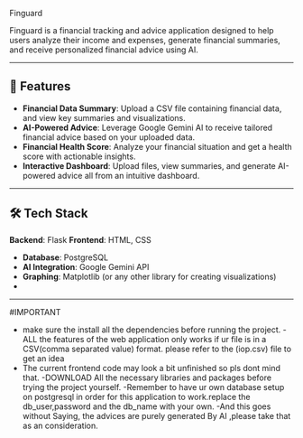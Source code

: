 Finguard

Finguard is a financial tracking and advice application designed to help users analyze their income and expenses, generate financial summaries, and receive personalized financial advice using AI.

---

## 🚀 Features

- **Financial Data Summary**: Upload a CSV file containing financial data, and view key summaries and visualizations.
- **AI-Powered Advice**: Leverage Google Gemini AI to receive tailored financial advice based on your uploaded data.
- **Financial Health Score**: Analyze your financial situation and get a health score with actionable insights.
- **Interactive Dashboard**: Upload files, view summaries, and generate AI-powered advice all from an intuitive dashboard.

---

## 🛠️ Tech Stack

 **Backend**: Flask
 **Frontend**: HTML, CSS
- **Database**: PostgreSQL
- **AI Integration**: Google Gemini API
- **Graphing**: Matplotlib (or any other library for creating visualizations)
- 
---
#IMPORTANT 
- make sure the install all the dependencies before running the project.
-ALL the features of the web application only works if ur file is in a CSV(comma separated value) format. please refer to the (iop.csv) file to get an idea
- The current frontend code may look a bit unfinished so pls dont mind that.
-DOWNLOAD All the necessary libraries and packages before trying the project yourself.
-Remember to have ur own database setup on postgresql in order for this application to work.replace the db_user,password and the db_name with your own.
-And this goes without Saying, the advices are purely generated By AI ,please take that as an consideration. 




